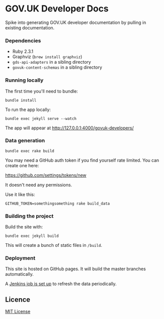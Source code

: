 # GOV.UK Developer Docs

Spike into generating GOV.UK developer documentation by pulling in existing documentation.

### Dependencies

- Ruby 2.3.1
- Graphviz (`brew install graphviz`)
- `gds-api-adapters` in a sibling directory
- `govuk-content-schemas` in a sibling directory

### Running locally

The first time you'll need to bundle:

```
bundle install
```

To run the app locally:

```
bundle exec jekyll serve --watch
```

The app will appear at http://127.0.0.1:4000/govuk-developers/

### Data generation

```
bundle exec rake build
```

You may need a GitHub auth token if you find yourself rate limited. You can create one here:

https://github.com/settings/tokens/new

It doesn't need any permissions.

Use it like this:

```
GITHUB_TOKEN=somethingsomething rake build_data
```

### Building the project

Build the site with:

```
bundle exec jekyll build
```

This will create a bunch of static files in `/build`.

### Deployment

This site is hosted on GitHub pages. It will build the master branches automatically.

A [Jenkins job is set up](https://deploy.publishing.service.gov.uk/job/govuk-developers/) to refresh the data periodically.

## Licence

[MIT License](LICENCE.md)

